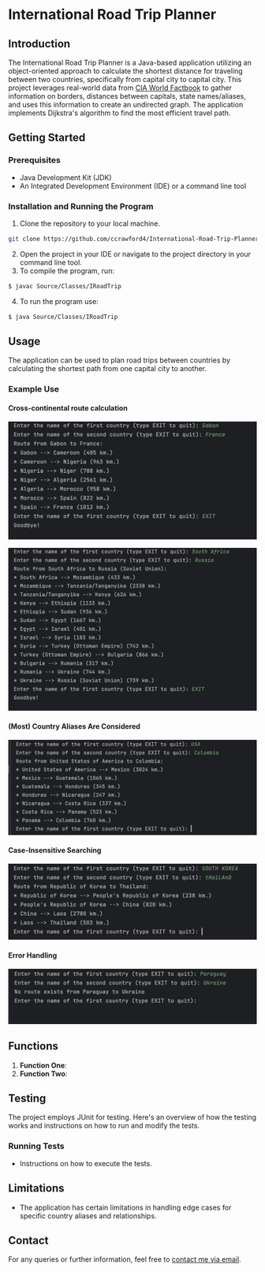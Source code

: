 # International Road Trip Planner

## Introduction
The International Road Trip Planner is a Java-based application utilizing
an object-oriented approach to calculate the shortest distance for traveling
between two countries, specifically from capital city to capital city. This
project leverages real-world data from [CIA World Factbook](https://www.cia.gov/the-world-factbook/field/land-boundaries/)
to gather information on borders, distances between capitals, state names/aliases,
and uses this information to create an undirected graph. The application implements
Dijkstra's algorithm to find the most efficient travel path.

## Getting Started

### Prerequisites
- Java Development Kit (JDK)
- An Integrated Development Environment (IDE) or a command line tool

### Installation and Running the Program
1. Clone the repository to your local machine.
```bash
git clone https://github.com/ccrawford4/International-Road-Trip-Planner.git
```
2. Open the project in your IDE or navigate to the project directory in your command line tool.
3. To compile the program, run:
```bash
$ javac Source/Classes/IRoadTrip
```
4. To run the program use:
```bash
$ java Source/Classes/IRoadTrip
```

## Usage
The application can be used to plan road trips between countries by calculating the shortest path from one capital city to another.

### Example Use

#### Cross-continental route calculation
![multi-cont-1.png](./Images/multi-cont-1.png)

![mult-cont-2.png](Images%2Fmult-cont-2.png)

#### (Most) Country Aliases Are Considered
![alias.png](./Images/alias.png)

#### Case-Insensitive Searching
![case-insensitive.png](./Images/case-insensitive.png)

#### Error Handling
![invalid_route.png](./Images/invalid_route.png)

## Functions
1. **Function One**:
2. **Function Two**:

## Testing
The project employs JUnit for testing. Here's an overview of how the testing works and instructions on
how to run and modify the tests.

### Running Tests
- Instructions on how to execute the tests.

## Limitations
- The application has certain limitations in handling edge cases for specific country aliases and relationships.

## Contact
For any queries or further information, feel free to [contact me via email](mailto:ccrawford6@dons.usfca.edu).